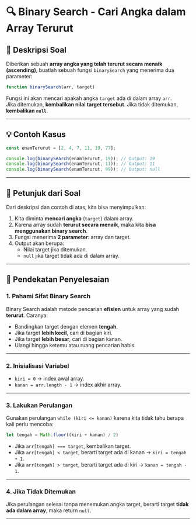 
# 🔍 Binary Search - Cari Angka dalam Array Terurut

## 📝 Deskripsi Soal

Diberikan sebuah **array angka yang telah terurut secara menaik (ascending)**, buatlah sebuah fungsi `binarySearch` yang menerima dua parameter:

```js
function binarySearch(arr, target)
```

Fungsi ini akan mencari apakah angka `target` ada di dalam array `arr`.  
Jika ditemukan, **kembalikan nilai target tersebut**. Jika tidak ditemukan, **kembalikan `null`**.

---

## 💡 Contoh Kasus

```js
const enamTerurut = [2, 4, 7, 11, 19, 77];

console.log(binarySearch(enamTerurut, 19)); // Output: 19
console.log(binarySearch(enamTerurut, 11)); // Output: 11
console.log(binarySearch(enamTerurut, 99)); // Output: null
```

---

## 📍 Petunjuk dari Soal

Dari deskripsi dan contoh di atas, kita bisa menyimpulkan:

1. Kita diminta **mencari angka** (`target`) dalam array.
2. Karena array sudah **terurut secara menaik**, maka kita **bisa menggunakan binary search**.
3. Fungsi menerima **2 parameter**: array dan target.
4. Output akan berupa:
   - Nilai target jika ditemukan.
   - `null` jika target tidak ada di dalam array.

---

## 🧠 Pendekatan Penyelesaian

### 1. Pahami Sifat Binary Search

Binary Search adalah metode pencarian **efisien** untuk array yang sudah **terurut**. Caranya:

- Bandingkan target dengan elemen **tengah**.
- Jika target **lebih kecil**, cari di bagian kiri.
- Jika target **lebih besar**, cari di bagian kanan.
- Ulangi hingga ketemu atau ruang pencarian habis.

---

### 2. Inisialisasi Variabel

- `kiri = 0` → index awal array.
- `kanan = arr.length - 1` → index akhir array.

---

### 3. Lakukan Perulangan

Gunakan perulangan `while (kiri <= kanan)` karena kita tidak tahu berapa kali perlu mencoba:

```js
let tengah = Math.floor((kiri + kanan) / 2)
```

- Jika `arr[tengah] === target`, kembalikan target.
- Jika `arr[tengah] < target`, berarti target ada di kanan → `kiri = tengah + 1`.
- Jika `arr[tengah] > target`, berarti target ada di kiri → `kanan = tengah - 1`.

---

### 4. Jika Tidak Ditemukan

Jika perulangan selesai tanpa menemukan angka target, berarti target **tidak ada dalam array**, maka return `null`.

---
